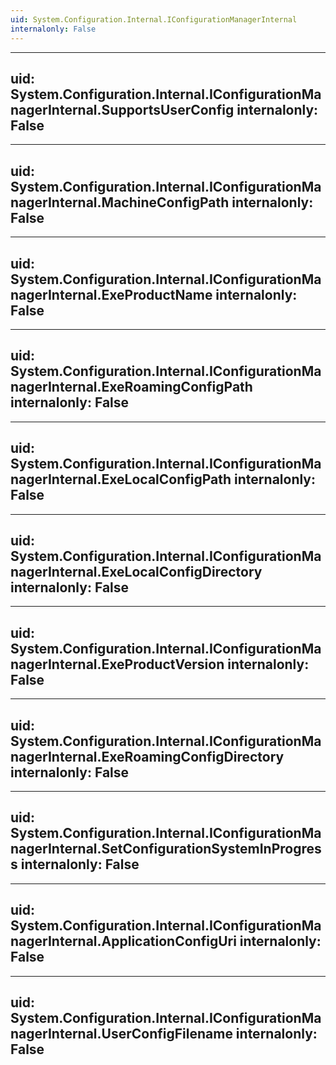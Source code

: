 ```yaml
---
uid: System.Configuration.Internal.IConfigurationManagerInternal
internalonly: False
---
```


---
uid: System.Configuration.Internal.IConfigurationManagerInternal.SupportsUserConfig
internalonly: False
---

---
uid: System.Configuration.Internal.IConfigurationManagerInternal.MachineConfigPath
internalonly: False
---

---
uid: System.Configuration.Internal.IConfigurationManagerInternal.ExeProductName
internalonly: False
---

---
uid: System.Configuration.Internal.IConfigurationManagerInternal.ExeRoamingConfigPath
internalonly: False
---

---
uid: System.Configuration.Internal.IConfigurationManagerInternal.ExeLocalConfigPath
internalonly: False
---

---
uid: System.Configuration.Internal.IConfigurationManagerInternal.ExeLocalConfigDirectory
internalonly: False
---

---
uid: System.Configuration.Internal.IConfigurationManagerInternal.ExeProductVersion
internalonly: False
---

---
uid: System.Configuration.Internal.IConfigurationManagerInternal.ExeRoamingConfigDirectory
internalonly: False
---

---
uid: System.Configuration.Internal.IConfigurationManagerInternal.SetConfigurationSystemInProgress
internalonly: False
---

---
uid: System.Configuration.Internal.IConfigurationManagerInternal.ApplicationConfigUri
internalonly: False
---

---
uid: System.Configuration.Internal.IConfigurationManagerInternal.UserConfigFilename
internalonly: False
---

